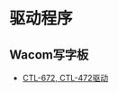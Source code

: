 # 驱动程序

## Wacom写字板
- [CTL-672, CTL-472驱动][1]

[1]:https://www.wacom.com/zh-cn/support/product-support/drivers